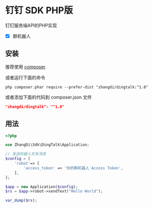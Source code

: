 # 钉钉 SDK PHP版

钉钉服务端API的PHP实现

- [x] 群机器人

## 安装

推荐使用 [composer](http://getcomposer.org/download/).

或者运行下面的命令

```
php composer.phar require --prefer-dist "zhangdi/dingtalk:^1.0"
```

或者添加下面的代码到 composer.json 文件

```json
"zhangdi/dingtalk": "^1.0"
```

## 用法

```php
<?php

use ZhangDi\Sdk\DingTalk\Application;

// 发送机器人文本消息
$config = [
    'robot'=> [
        'access_token' => '你的群机器人 Access Token',
    ],
];

$app = new Application($config);
$rs = $app->robot->sendText("Hello World");

var_dump($rs);
```

